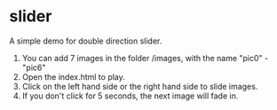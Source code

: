 slider
======
A simple demo for double direction slider.

1. You can add 7 images in the folder /images, with the name "pic0" - "pic6"
2. Open the index.html to play.
3. Click on the left hand side or the right hand side to slide images.
4. If you don't click for 5 seconds, the next image will fade in.
